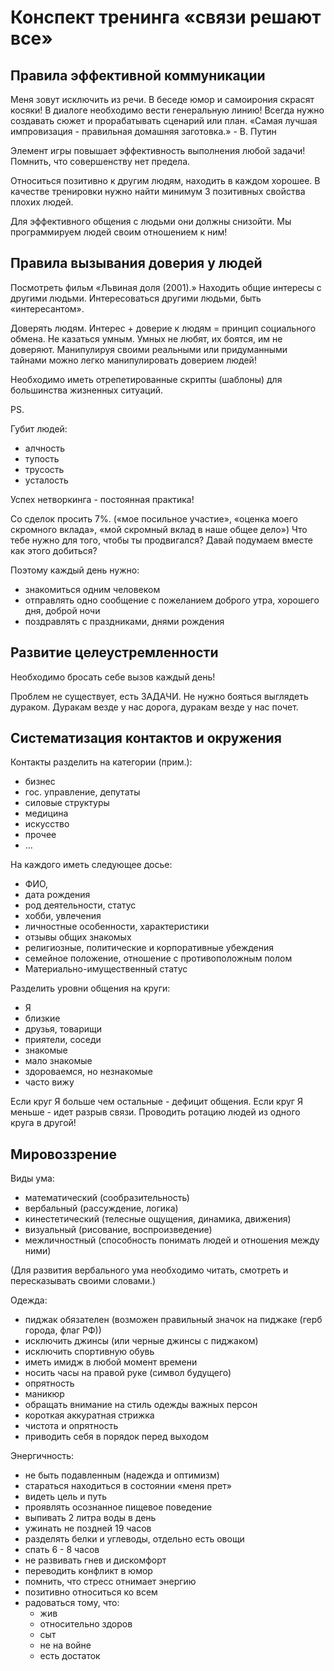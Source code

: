 # Конспект тренинга «связи решают все»


## Правила эффективной коммуникации

Меня зовут исключить из речи.
В беседе юмор и самоирония скрасят косяки!
В диалоге необходимо вести генеральную линию!
Всегда нужно создавать сюжет и прорабатывать сценарий или план.
«Самая лучшая импровизация - правильная домашняя заготовка.» - В. Путин

Элемент игры повышает эффективность выполнения любой задачи!
Помнить, что совершенству нет предела.

Относиться позитивно к другим людям, находить в каждом хорошее.
В качестве тренировки нужно найти минимум 3 позитивных свойства плохих людей.

Для эффективного общения с людьми они должны снизойти.
Мы программируем людей своим отношением к ним!


## Правила вызывания доверия у людей

Посмотреть фильм «Львиная доля (2001).»
Находить общие интересы с другими людьми.
Интересоваться другими людьми, быть «интересантом».

Доверять людям.
Интерес + доверие к людям = принцип социального обмена.
Не казаться умным. Умных не любят, их боятся, им не доверяют.
Манипулируя своими реальными или придуманными тайнами можно легко манипулировать доверием людей!

Необходимо иметь отрепетированные скрипты (шаблоны) для большинства жизненных ситуаций.

PS. 

Губит людей:
  - алчность
  - тупость
  - трусость
  - усталость

Успех нетворкинга - постоянная практика!

Со сделок просить 7%. («мое посильное участие», «оценка моего скромного вклада», «мой скромный вклад в наше общее дело»)
Что тебе нужно для того, чтобы ты продвигался? 
Давай подумаем вместе как этого добиться?

Поэтому каждый день нужно: 
  - знакомиться одним человеком
  - отправлять одно сообщение с пожеланием доброго утра, хорошего дня, доброй ночи
  - поздравлять с праздниками, днями рождения


## Развитие целеустремленности

Необходимо бросать себе вызов каждый день!

Проблем не существует, есть ЗАДАЧИ.
Не нужно бояться выглядеть дураком. Дуракам везде у нас дорога, дуракам везде у нас почет.


## Систематизация контактов и окружения

Контакты разделить на категории (прим.):
  - бизнес
  - гос. управление, депутаты
  - силовые структуры
  - медицина
  - искусство
  - прочее
  - …

На каждого иметь следующее досье:
  - ФИО, 
  - дата рождения
  - род деятельности, статус
  - хобби, увлечения
  - личностные особенности, характеристики
  - отзывы общих знакомых
  - религиозные, политические и корпоративные убеждения
  - семейное положение, отношение с противоположным полом
  - Материально-имущественный статус

Разделить уровни общения на круги:
  - Я
  - близкие
  - друзья, товарищи
  - приятели, соседи
  - знакомые
  - мало знакомые
  - здороваемся, но незнакомые
  - часто вижу

Если круг Я больше чем остальные - дефицит общения.
Если круг Я меньше - идет разрыв связи.
Проводить ротацию людей из одного круга в другой!


## Мировоззрение

Виды ума:
  - математический (сообразительность)
  - вербальный (рассуждение, логика)
  - кинестетический (телесные ощущения, динамика, движения)
  - визуальный (рисование, воспроизведение)
  - межличностный (способность понимать людей и отношения между ними)

(Для развития вербального ума необходимо читать, смотреть и пересказывать своими словами.)


Одежда:
  - пиджак обязателен (возможен правильный значок на пиджаке (герб города, флаг РФ))
  - исключить джинсы (или черные джинсы с пиджаком)
  - исключить спортивную обувь
  - иметь имидж в любой момент времени
  - носить часы на правой руке (символ будущего)
  - опрятность
  - маникюр
  - обращать внимание на стиль одежды важных персон
  - короткая аккуратная стрижка
  - чистота и опрятность
  - приводить себя в порядок перед выходом


Энергичность:
  - не быть подавленным (надежда и оптимизм)
  - стараться находиться в состоянии «меня прет» 
  - видеть цель и путь
  - проявлять осознанное пищевое поведение
  - выпивать 2 литра воды в день
  - ужинать не поздней 19 часов
  - разделять белки и углеводы, отдельно есть овощи
  - спать 6 - 8 часов
  - не развивать гнев и дискомфорт
  - переводить конфликт в юмор
  - помнить, что стресс отнимает энергию
  - позитивно относиться ко всем
  - радоваться тому, что:
      - жив
      - относительно здоров
      - сыт
      - не на войне
      - есть достаток
